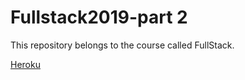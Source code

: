 # Fullstack2019-part 2

This repository belongs to the course called FullStack.

[Heroku](https://person-backend.herokuapp.com/)
